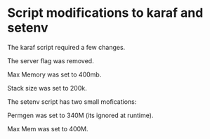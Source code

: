 
 Script modifications to karaf and setenv
=========================================

 The karaf script required a few changes.

 The server flag was removed.

 Max Memory was set to 400mb.

 Stack size was set to 200k.


 The setenv script has two small mofications:

 Permgen was set to 340M (its ignored at runtime).

 Max Mem was set to 400M.
